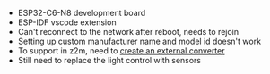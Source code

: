 - ESP32-C6-N8 development board
- ESP-IDF vscode extension
- Can't reconnect to the network after reboot, needs to rejoin
- Setting up custom manufacturer name and model id doesn't work
- To support in z2m, need to [create an external converter](https://www.zigbee2mqtt.io/advanced/support-new-devices/01_support_new_devices.html)
- Still need to replace the light control with sensors
